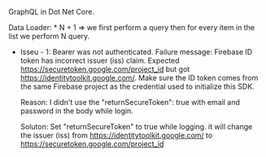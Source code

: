 GraphQL in Dot Net Core.

Data Loader: 
	* N + 1 => we first perform a query then for every item in the list we perform N query.

* Isseu - 1: Bearer was not authenticated. Failure message: Firebase ID token has incorrect issuer (iss) claim.
	  Expected https://securetoken.google.com/project_id but got https://identitytoolkit.google.com/.
	  Make sure the ID token comes from the same Firebase project as the credential used to initialize this SDK.

	Reason: I didn't use the "returnSecureToken": true with email and password in the body while login.

	Soluton: Set "returnSecureToken" to true while logging. it will change the issuer (iss) from https://identitytoolkit.google.com/ to https://securetoken.google.com/project_id

